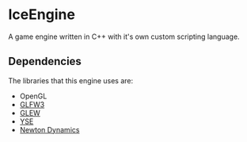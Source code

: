 # IceEngine

A game engine written in C++ with it's own custom scripting language.

## Dependencies
The libraries that this engine uses are:
* OpenGL
* [GLFW3](http://www.glfw.org/)
* [GLEW](http://glew.sourceforge.net/)
* [YSE](http://attr-x.net/yse/)
* [Newton Dynamics](http://newtondynamics.com/forum/newton.php)